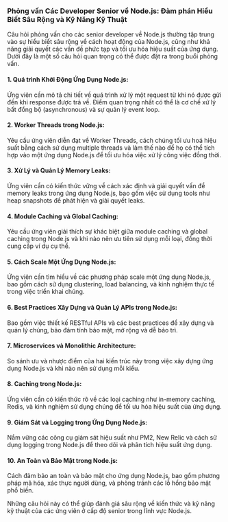 ### Phỏng vấn Các Developer Senior về Node.js: Đàm phán Hiểu Biết Sâu Rộng và Kỹ Năng Kỹ Thuật

Câu hỏi phỏng vấn cho các senior developer về Node.js thường tập trung vào sự hiểu biết sâu rộng về cách hoạt động của Node.js, cũng như khả năng giải quyết các vấn đề phức tạp và tối ưu hóa hiệu suất của ứng dụng. Dưới đây là một số câu hỏi quan trọng có thể được đặt ra trong buổi phỏng vấn.

#### 1. Quá trình Khởi Động Ứng Dụng Node.js:

Ứng viên cần mô tả chi tiết về quá trình xử lý một request từ khi nó được gửi đến khi response được trả về. Điểm quan trọng nhất có thể là cơ chế xử lý bất đồng bộ (asynchronous) và sự quản lý event loop.

#### 2. Worker Threads trong Node.js:

Yêu cầu ứng viên diễn đạt về Worker Threads, cách chúng tối ưu hoá hiệu suất bằng cách sử dụng multiple threads và làm thế nào để họ có thể tích hợp vào một ứng dụng Node.js để tối ưu hóa việc xử lý công việc đồng thời.

#### 3. Xử Lý và Quản Lý Memory Leaks:

Ứng viên cần có kiến thức vững về cách xác định và giải quyết vấn đề memory leaks trong ứng dụng Node.js, bao gồm việc sử dụng tools như heap snapshots để phát hiện và giải quyết leaks.

#### 4. Module Caching và Global Caching:

Yêu cầu ứng viên giải thích sự khác biệt giữa module caching và global caching trong Node.js và khi nào nên ưu tiên sử dụng mỗi loại, đồng thời cung cấp ví dụ cụ thể.

#### 5. Cách Scale Một Ứng Dụng Node.js:

Ứng viên cần tìm hiểu về các phương pháp scale một ứng dụng Node.js, bao gồm cách sử dụng clustering, load balancing, và kinh nghiệm thực tế trong việc triển khai chúng.

#### 6. Best Practices Xây Dựng và Quản Lý APIs trong Node.js:

Bao gồm việc thiết kế RESTful APIs và các best practices để xây dựng và quản lý chúng, bảo đảm tính bảo mật, mở rộng và dễ bảo trì.

#### 7. Microservices và Monolithic Architecture:

So sánh ưu và nhược điểm của hai kiến trúc này trong việc xây dựng ứng dụng Node.js và khi nào nên sử dụng mỗi kiểu.

#### 8. Caching trong Node.js:

Ứng viên cần có kiến thức rõ về các loại caching như in-memory caching, Redis, và kinh nghiệm sử dụng chúng để tối ưu hóa hiệu suất của ứng dụng.

#### 9. Giám Sát và Logging trong Ứng Dụng Node.js:

Nắm vững các công cụ giám sát hiệu suất như PM2, New Relic và cách sử dụng logging trong Node.js để theo dõi và phân tích hiệu suất ứng dụng.

#### 10. An Toàn và Bảo Mật trong Node.js:

Cách đảm bảo an toàn và bảo mật cho ứng dụng Node.js, bao gồm phương pháp mã hóa, xác thực người dùng, và phòng tránh các lỗ hổng bảo mật phổ biến.

Những câu hỏi này có thể giúp đánh giá sâu rộng về kiến thức và kỹ năng kỹ thuật của các ứng viên ở cấp độ senior trong lĩnh vực Node.js.
